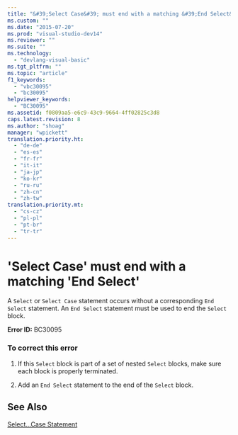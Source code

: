 ```yaml
---
title: "&#39;Select Case&#39; must end with a matching &#39;End Select&#39;"
ms.custom: ""
ms.date: "2015-07-20"
ms.prod: "visual-studio-dev14"
ms.reviewer: ""
ms.suite: ""
ms.technology: 
  - "devlang-visual-basic"
ms.tgt_pltfrm: ""
ms.topic: "article"
f1_keywords: 
  - "vbc30095"
  - "bc30095"
helpviewer_keywords: 
  - "BC30095"
ms.assetid: f0809aa5-e6c9-43c9-9664-4ff02825c3d8
caps.latest.revision: 8
ms.author: "shoag"
manager: "wpickett"
translation.priority.ht: 
  - "de-de"
  - "es-es"
  - "fr-fr"
  - "it-it"
  - "ja-jp"
  - "ko-kr"
  - "ru-ru"
  - "zh-cn"
  - "zh-tw"
translation.priority.mt: 
  - "cs-cz"
  - "pl-pl"
  - "pt-br"
  - "tr-tr"
---
```

# &#39;Select Case&#39; must end with a matching &#39;End Select&#39;
A `Select` or `Select Case` statement occurs without a corresponding `End Select` statement. An `End Select` statement must be used to end the `Select` block.  
  
 **Error ID:** BC30095  
  
### To correct this error  
  
1.  If this `Select` block is part of a set of nested `Select` blocks, make sure each block is properly terminated.  
  
2.  Add an `End Select` statement to the end of the `Select` block.  
  
## See Also  
 [Select...Case Statement](../Topic/Select...Case%20Statement%20\(Visual%20Basic\).md)